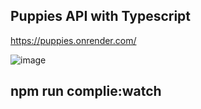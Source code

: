 

## Puppies API with Typescript

https://puppies.onrender.com/

![image](https://user-images.githubusercontent.com/103333502/191582782-8f964e5c-feb2-4c66-b1b5-902b54c723a3.png)


## npm run complie:watch
